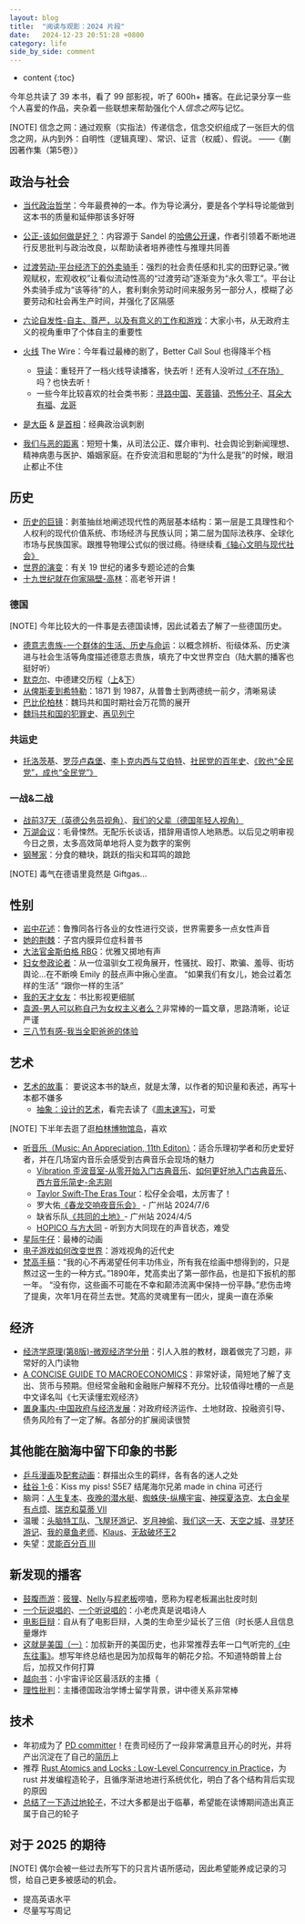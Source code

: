 ```yaml
---
layout: blog
title:  "阅读与观影：2024 片段"
date:   2024-12-23 20:51:28 +0800
category: life
side_by_side: comment
---
```


* content
{:toc}

今年总共读了 39 本书，看了 99 部影视，听了 600h+ 播客。在此记录分享一些个人喜爱的作品，夹杂着一些联想来帮助强化个人*信念之网*与记忆。

[NOTE] 信念之网：通过观察（实指法）传递信念，信念交织组成了一张巨大的信念之网，从内到外：自明性（逻辑真理）、常识、证言（权威）、假说。  ——《蒯因著作集（第5卷）》

## 政治与社会

* [当代政治哲学](https://book.douban.com/subject/26389495/)：今年最费神的一本。作为导论满分，要是各个学科导论能做到这本书的质量和延伸那该多好呀
* [公正-该如何做是好？](https://book.douban.com/subject/20366368/)：内容源于 Sandel 的[哈佛公开课](https://movie.douban.com/subject/25823618/)，作者引领着不断地进行反思批判与政治改良，以帮助读者培养德性与推理共同善
* [过渡劳动-平台经济下的外卖骑手](https://book.douban.com/subject/36985251/)：强烈的社会责任感和扎实的田野记录。”微观赋权，宏观收权”让看似流动性高的“过渡劳动”逐渐变为“永久零工”。平台让外卖骑手成为“该等待”的人，套利剩余劳动时间来服务另一部分人，模糊了必要劳动和社会再生产时间，并强化了区隔感
* [六论自发性-自主、尊严，以及有意义的工作和游戏](https://book.douban.com/subject/30441554/)：大家小书，从无政府主义的视角重申了个体自主的重要性
* [火线](https://m.douban.com/movie/subject/1418199/) The Wire：今年看过最棒的剧了，Better Call Soul 也得降半个档
    * [导读](https://www.gcores.com/articles/170157)：重轻开了一档火线导读播客，快去听！还有人没听过[《不在场》](https://buzaichang.xyz/)吗？也快去听！
    * 一些今年比较喜欢的社会类书影：[寻路中国](https://m.douban.com/book/subject/5414391/)、[芙蓉镇](https://m.douban.com/movie/subject/1297880/)、[恐怖分子](https://movie.douban.com/subject/1305261/)、[耳朵大有福](https://movie.douban.com/subject/2272222/)、[龙哥](https://movie.douban.com/subject/3724118/)

* [是大臣](https://movie.douban.com/subject/4937405/) & [是首相](https://movie.douban.com/subject/1441948/)：经典政治讽刺剧
* [我们与恶的距离](https://movie.douban.com/subject/30181230/)：短短十集，从司法公正、媒介审判、社会舆论到新闻理想、精神病患与医护、婚姻家庭。在乔安流泪和思聪的“为什么是我”的时候，眼泪止都止不住

## 历史

* [历史的巨镜](https://book.douban.com/subject/26591910/)：剥茧抽丝地阐述现代性的两层基本结构：第一层是工具理性和个人权利的现代价值系统、市场经济与民族认同；第二层为国际法秩序、全球化市场与民族国家。跟推导物理公式似的很过瘾。待继续看[《轴心文明与现代社会》](https://m.douban.com/book/subject/35472589/)
* [世界的演变](https://book.douban.com/subject/26639302/)：有关 19 世纪的诸多专题论述的合集
* [十九世纪就在你家隔壁-高林](https://www.xiaoyuzhoufm.com/podcast-topic/6650610dc59d1e57576b6856)：高老爷开讲！

### 德国

[NOTE] 今年比较大的一件事是去德国读博，因此试着去了解了一些德国历史。

* [德意志贵族-一个群体的生活、历史与命运](https://book.douban.com/subject/36091018/)：以概念辨析、衔级体系、历史演进与社会生活等角度描述德意志贵族，填充了中文世界空白（陆大鹏的播客也挺好听）
* [默克尔](https://www.xiaoyuzhoufm.com/episode/615ad8a9ae1d32c4f86c1cd9)、中德建交历程（[上](https://www.xiaoyuzhoufm.com/episode/6369419e0d8d43263ef8ccd0)&[下](https://www.xiaoyuzhoufm.com/episode/64e8ad2780c9ec4c5f467f2b)）
* [从俾斯麦到希特勒](https://book.douban.com/subject/26647781/)：1871 到 1987，从普鲁士到两德统一前夕，清晰易读
* [巴比伦柏林](https://m.douban.com/movie/subject/26389403/)：魏玛共和国时期社会万花筒的展开
* [魏玛共和国的犯罪史](https://www.xiaoyuzhoufm.com/episode/659d259baaf80018359aff6d)、[再见列宁](https://movie.douban.com/subject/1292055/)

### 共运史

* [托洛茨基](https://www.xiaoyuzhoufm.com/episode/5f3f9d1c9504bbdb776c0f6e)、[罗莎卢森堡](https://www.xiaoyuzhoufm.com/episode/5f3a57129504bbdb77b6d756)、[李卜克内西与艾伯特](https://www.xiaoyuzhoufm.com/episode/611108780f547e772c5b3b9e)、[社民党的百年史](https://www.xiaoyuzhoufm.com/episode/6479d125dfb3befd4beca46f)、[《败也“全民党”，成也“全民党”》](http://sis.ruc.edu.cn/gzpl/abffa5ba2f5347488be66f5c0da8721c.htm)

### 一战&二战

* [战前37天（英德公务员视角）](https://movie.douban.com/subject/25823668/)、[我们的父辈（德国年轻人视角）](https://movie.douban.com/subject/22623816/)
* [万湖会议](https://movie.douban.com/subject/35769174/)：毛骨悚然。无配乐长谈话，措辞用语惊人地熟悉。以后见之明审视今日之景，太多高效简单地将人变为数字的案例
* [钢琴家](https://movie.douban.com/subject/1296736/)：分食的糖块，跳跃的指尖和耳鸣的踉跄

[NOTE] 毒气在德语里竟然是 Giftgas…

## 性别

* [岩中花述](https://www.douban.com/podcast/36871347/)：鲁豫同各行各业的女性进行交谈，世界需要多一点女性声音
* [她的荆棘](https://book.douban.com/subject/36893055/)：子宫内膜异位症科普书
* [大法官金斯伯格 RBG](https://movie.douban.com/subject/27615467/)：优雅又掷地有声
* [妇女参政论者](https://movie.douban.com/subject/25821498/)：从一位温驯女工视角展开，性骚扰、殴打、欺骗、羞辱、街坊舆论...在不断唤 Emily 的鼓点声中揪心坐直。 “如果我们有女儿，她会过着怎样的生活” “跟你一样的生活”
* [我的天才女友](https://movie.douban.com/subject/28427782/)：书比影视更细腻
* [袁源-男人可以称自己为女权主义者么？](https://mp.weixin.qq.com/s/QODG-4GG80RUfp7dBMW8XA)非常棒的一篇文章，思路清晰，论证严谨
* [三八节有感-我当全职爸爸的体验](https://www.xiaoyuzhoufm.com/episode/6412a4f0e52db99e4723a70c)

## 艺术

* [艺术的故事](https://book.douban.com/subject/3162991/)： 要说这本书的缺点，就是太薄，以作者的知识量和表述，再写十本都不嫌多
    * [抽象：设计的艺术](https://movie.douban.com/subject/26961333/)，看完去读了《[周末速写》](https://book.douban.com/subject/30303814/)，可爱

[NOTE] 下半年去逛了逛[柏林博物馆岛](https://www.instagram.com/p/DBI5lzUOGE_/?utm_source=ig_web_copy_link&igsh=MzRlODBiNWFlZA==)，喜欢

* [听音乐（Music: An Appreciation, 11th Editon）](https://book.douban.com/subject/30247531/)：适合乐理初学者和历史爱好者，并在几场室内音乐会感受到古典音乐会现场的魅力
    * [Vibration 歪波音室-从零开始入门古典音乐](https://podcasts.apple.com/cn/podcast/%E6%97%B6%E5%85%89%E9%87%8C%E7%9A%84%E6%97%8B%E5%BE%8B-%E4%BB%8E%E9%9B%B6%E5%BC%80%E5%A7%8B%E5%85%A5%E9%97%A8%E5%8F%A4%E5%85%B8%E9%9F%B3%E4%B9%90/id1481229699?i=1000668532050&l=en-GB)、[如何更好地入门古典音乐](https://podcasts.apple.com/cn/podcast/%E7%A9%BF%E8%B6%8A%E5%8E%86%E5%8F%B2%E7%9A%84%E9%9F%B3%E7%AC%A6-%E5%A6%82%E4%BD%95%E6%9B%B4%E5%A5%BD%E5%9C%B0%E5%85%A5%E9%97%A8%E5%8F%A4%E5%85%B8%E9%9F%B3%E4%B9%90/id1481229699?i=1000672950215&l=en-GB)、[西方音乐简史-余志刚](https://book.douban.com/subject/2094547/)
    * [Taylor Swift-The Eras Tour](https://movie.douban.com/subject/36538847/)：松仔全会唱，太厉害了！
    * 罗大佑[《春龙交响夜音乐会》](https://www.douban.com/event/36413078/) - 广州站 2024/7/6
    * 缺省乐队[《共同的土地》](https://music.apple.com/cn/album/%E5%85%B1%E5%90%8C%E7%9A%84%E5%9C%9F%E5%9C%B0/1707500254?l=en-GB)- 广州站 2024/4/5
    * [HOPICO 与方大同](https://www.bilibili.com/video/BV1ZzyTYvEgq/?share_source=copy_web&vd_source=2eb55ce5cd5f24d2d47787beb422a587) - 听到方大同现在的声音状态，难受
* [星际牛仔](https://movie.douban.com/subject/1424406/)：最棒的动画
* [电子游戏如何改变世界](https://movie.douban.com/subject/25782342/)：游戏视角的近代史
* [梵高手稿](https://book.douban.com/subject/26666533/)：“我的心不再渴望任何丰功伟业，所有我在绘画中想得到的，只是熬过这一生的一种方式。”1890年，梵高卖出了第一部作品，也是扣下扳机的那一年。 “没有你，这些画不可能在不幸和颠沛流离中保持一份平静。”悲伤击垮了提奥，次年1月在荷兰去世。梵高的灵魂里有一团火，提奥一直在添柴

## 经济

* [经济学原理(第8版)-微观经济学分册](https://book.douban.com/subject/35005103/)：引人入胜的教材，跟着做完了习题，非常好的入门读物
* [A CONCISE GUIDE TO MACROECONOMICS](https://book.douban.com/subject/5311626/)：非常好读，简短地了解了支出、货币与预期。但经常金融和金融账户解释不充分。比较值得吐槽的一点是中文译名叫《七天读懂宏观经济》
* [置身事内-中国政府与经济发展](https://book.douban.com/subject/35546622/)：对政府经济运作、土地财政、投融资引导、债务风险有了一定了解。各部分的扩展阅读很赞

## 其他能在脑海中留下印象的书影

* [乒乓漫画](https://book.douban.com/subject/35430408/)及[配套动画](https://movie.douban.com/subject/25813424/)：群描出众生的羁绊，各有各的迷人之处
* [硅谷 1-6](https://movie.douban.com/subject/20644938/)：Kiss my piss! S5E7 结尾海尔兄弟 made in china 可还行
* 脑洞：[人生复本](https://movie.douban.com/subject/35819414/)、[夜晚的潜水艇](https://book.douban.com/subject/35005045/)、[蜘蛛侠-纵横宇宙](https://movie.douban.com/subject/30391186/)、[神探夏洛克](https://movie.douban.com/subject/3986493/)、[太白金星有点烦](https://book.douban.com/subject/36328704/)、[瑞克和莫蒂 VII](https://movie.douban.com/subject/36025639/)
* 温暖：[头脑特工队](https://movie.douban.com/subject/10533913/)、[飞屋环游记](https://movie.douban.com/subject/2129039/)、[岁月神偷](https://movie.douban.com/subject/3792799/)、[我们这一天](https://movie.douban.com/subject/33444115/)、[天空之城](https://movie.douban.com/subject/1291583/)、[寻梦环游记](https://movie.douban.com/subject/20495023/)、[我的章鱼老师](https://movie.douban.com/subject/35185752/)、[Klaus](https://movie.douban.com/subject/26858510/)、[无敌破坏王2](https://movie.douban.com/subject/20438964/)
* 失望：[灵能百分百 Ⅲ](https://movie.douban.com/subject/35634023/)

## 新发现的播客

* [鼓腹而游](https://www.xiaoyuzhoufm.com/podcast/5f2162169504bbdb772facc3)：[筱狸](https://weibo.com/ziqilianzhi?topnav=1&wvr=6&topsug=1)、[Nelly](https://www.douban.com/people/nellylin/)与[程老板](https://weibo.com/u/7151076970)唠嗑，愿称为程老板漏出肚皮时刻
* [一个玩说唱的](https://www.xiaoyuzhoufm.com/podcast/67091e6e88064386beca0b78)、[一个听说唱的](https://music.163.com/#/radio?app_version=9.2.22&id=1215716757&dlt=0846)：小老虎真是说唱诗人
* [电影巨辩](https://www.douban.com/podcast/36723459/)：自从有了电影巨辩，人类的生命至少延长了三倍（时长感人且信息量爆炸
* [这就是美国（一）](https://www.xiaoyuzhoufm.com/podcast-topic/66a1f8e37349f7a5576eccbb)：加叔新开的美国历史，也非常推荐去年一口气听完的[《中东往事》](https://www.vistopia.com.cn/detail/163)。想写年终总结也是因为加叔每年的朝花夕拾。不知道特朗普上台后，加叔又作何打算
* [越向书](https://www.xiaoyuzhoufm.com/podcast/609356cb925f506c9b31e8cf)：小宇宙评论区最活跃的主播（
* [理性批判](https://podcasts.apple.com/cn/podcast/%E7%90%86%E6%80%A7%E6%89%B9%E5%88%A4/id1614253470?l=en-GB)：主播德国政治学博士留学背景，讲中德关系非常棒

## 技术

* 年初成为了 [PD committer](https://github.com/tikv/community/pull/204)！在贵司经历了一段非常满意且开心的时光，并将产出沉淀在了自己的[简历](https://husharp.today/resume.html)上 
* 推荐 [Rust Atomics and Locks : Low-Level Concurrency in Practice](https://book.douban.com/subject/35904892/)，为 rust 并发编程造轮子，且循序渐进地进行系统优化，明白了各个结构背后实现的原因
* [总结了一下造过地轮子](https://github.com/ihusharp)，不过大多都是出于临摹，希望能在读博期间造出真正属于自己的轮子

## 对于 2025 的期待

[NOTE] 偶尔会被一些过去所写下的只言片语所感动，因此希望能养成记录的习惯，给自己更多被感动的机会。

* 提高英语水平
* 尽量写写周记
